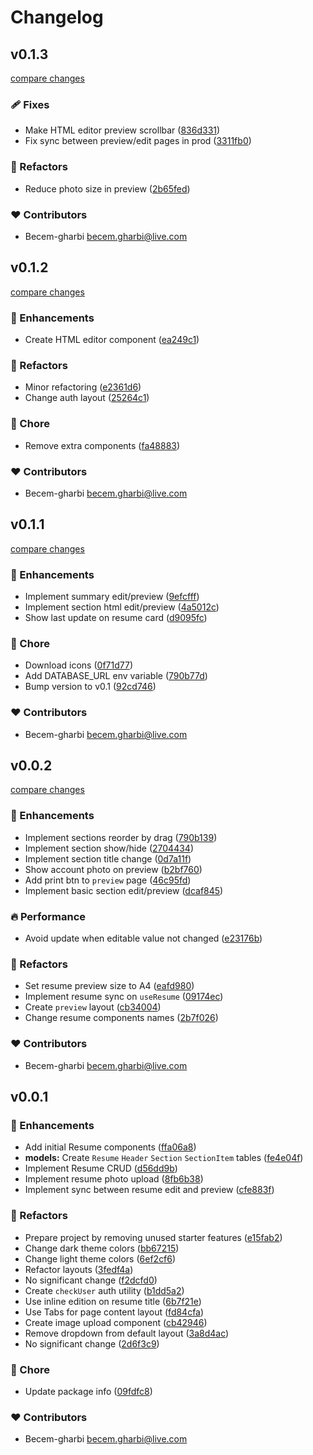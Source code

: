 # Changelog


## v0.1.3

[compare changes](https://github.com/becem-gharbi/resume-builder/compare/v0.1.2...v0.1.3)

### 🩹 Fixes

- Make HTML editor preview scrollbar ([836d331](https://github.com/becem-gharbi/resume-builder/commit/836d331))
- Fix sync between preview/edit pages in prod ([3311fb0](https://github.com/becem-gharbi/resume-builder/commit/3311fb0))

### 💅 Refactors

- Reduce photo size in preview ([2b65fed](https://github.com/becem-gharbi/resume-builder/commit/2b65fed))

### ❤️ Contributors

- Becem-gharbi <becem.gharbi@live.com>

## v0.1.2

[compare changes](https://github.com/becem-gharbi/resume-builder/compare/v0.1.1...v0.1.2)

### 🚀 Enhancements

- Create HTML editor component ([ea249c1](https://github.com/becem-gharbi/resume-builder/commit/ea249c1))

### 💅 Refactors

- Minor refactoring ([e2361d6](https://github.com/becem-gharbi/resume-builder/commit/e2361d6))
- Change auth layout ([25264c1](https://github.com/becem-gharbi/resume-builder/commit/25264c1))

### 🏡 Chore

- Remove extra components ([fa48883](https://github.com/becem-gharbi/resume-builder/commit/fa48883))

### ❤️ Contributors

- Becem-gharbi <becem.gharbi@live.com>

## v0.1.1

[compare changes](https://github.com/becem-gharbi/resume-builder/compare/v0.0.2...v0.1.1)

### 🚀 Enhancements

- Implement summary edit/preview ([9efcfff](https://github.com/becem-gharbi/resume-builder/commit/9efcfff))
- Implement section html edit/preview ([4a5012c](https://github.com/becem-gharbi/resume-builder/commit/4a5012c))
- Show last update on resume card ([d9095fc](https://github.com/becem-gharbi/resume-builder/commit/d9095fc))

### 🏡 Chore

- Download icons ([0f71d77](https://github.com/becem-gharbi/resume-builder/commit/0f71d77))
- Add DATABASE_URL env variable ([790b77d](https://github.com/becem-gharbi/resume-builder/commit/790b77d))
- Bump version to v0.1 ([92cd746](https://github.com/becem-gharbi/resume-builder/commit/92cd746))

### ❤️ Contributors

- Becem-gharbi <becem.gharbi@live.com>

## v0.0.2

[compare changes](https://github.com/becem-gharbi/resume-builder/compare/v0.0.1...v0.0.2)

### 🚀 Enhancements

- Implement sections reorder by drag ([790b139](https://github.com/becem-gharbi/resume-builder/commit/790b139))
- Implement section show/hide ([2704434](https://github.com/becem-gharbi/resume-builder/commit/2704434))
- Implement section title change ([0d7a11f](https://github.com/becem-gharbi/resume-builder/commit/0d7a11f))
- Show account photo on preview ([b2bf760](https://github.com/becem-gharbi/resume-builder/commit/b2bf760))
- Add print btn to `preview` page ([46c95fd](https://github.com/becem-gharbi/resume-builder/commit/46c95fd))
- Implement basic section edit/preview ([dcaf845](https://github.com/becem-gharbi/resume-builder/commit/dcaf845))

### 🔥 Performance

- Avoid update when editable value not changed ([e23176b](https://github.com/becem-gharbi/resume-builder/commit/e23176b))

### 💅 Refactors

- Set resume preview size to A4 ([eafd980](https://github.com/becem-gharbi/resume-builder/commit/eafd980))
- Implement resume sync on `useResume` ([09174ec](https://github.com/becem-gharbi/resume-builder/commit/09174ec))
- Create `preview` layout ([cb34004](https://github.com/becem-gharbi/resume-builder/commit/cb34004))
- Change resume components names ([2b7f026](https://github.com/becem-gharbi/resume-builder/commit/2b7f026))

### ❤️ Contributors

- Becem-gharbi <becem.gharbi@live.com>

## v0.0.1


### 🚀 Enhancements

- Add initial Resume components ([ffa06a8](https://github.com/becem-gharbi/resume-builder/commit/ffa06a8))
- **models:** Create `Resume` `Header` `Section` `SectionItem` tables ([fe4e04f](https://github.com/becem-gharbi/resume-builder/commit/fe4e04f))
- Implement Resume CRUD ([d56dd9b](https://github.com/becem-gharbi/resume-builder/commit/d56dd9b))
- Implement resume photo upload ([8fb6b38](https://github.com/becem-gharbi/resume-builder/commit/8fb6b38))
- Implement sync between resume edit and preview ([cfe883f](https://github.com/becem-gharbi/resume-builder/commit/cfe883f))

### 💅 Refactors

- Prepare project by removing unused starter features ([e15fab2](https://github.com/becem-gharbi/resume-builder/commit/e15fab2))
- Change dark theme colors ([bb67215](https://github.com/becem-gharbi/resume-builder/commit/bb67215))
- Change light theme colors ([6ef2cf6](https://github.com/becem-gharbi/resume-builder/commit/6ef2cf6))
- Refactor layouts ([3fedf4a](https://github.com/becem-gharbi/resume-builder/commit/3fedf4a))
- No significant change ([f2dcfd0](https://github.com/becem-gharbi/resume-builder/commit/f2dcfd0))
- Create `checkUser` auth utility ([b1dd5a2](https://github.com/becem-gharbi/resume-builder/commit/b1dd5a2))
- Use inline edition on resume title ([6b7f21e](https://github.com/becem-gharbi/resume-builder/commit/6b7f21e))
- Use Tabs for page content layout ([fd84cfa](https://github.com/becem-gharbi/resume-builder/commit/fd84cfa))
- Create image upload component ([cb42946](https://github.com/becem-gharbi/resume-builder/commit/cb42946))
- Remove dropdown from default layout ([3a8d4ac](https://github.com/becem-gharbi/resume-builder/commit/3a8d4ac))
- No significant change ([2d6f3c9](https://github.com/becem-gharbi/resume-builder/commit/2d6f3c9))

### 🏡 Chore

- Update package info ([09fdfc8](https://github.com/becem-gharbi/resume-builder/commit/09fdfc8))

### ❤️ Contributors

- Becem-gharbi <becem.gharbi@live.com>

